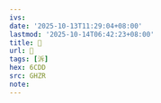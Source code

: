 ```yaml
---
ivs:
date: '2025-10-13T11:29:04+08:00'
lastmod: '2025-10-14T06:42:23+08:00'
title: 󰟾
url: 󰟾
tags: [泝]
hex: 6CDD
src: GHZR
note:
---
```

